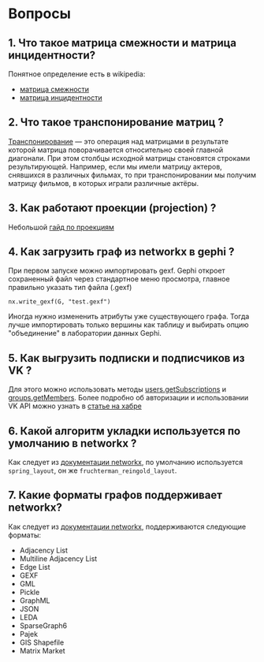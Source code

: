 # Вопросы

## 1. Что такое матрица смежности и матрица инцидентности?

Понятное определение есть в wikipedia:
* [матрица смежности](https://en.wikipedia.org/wiki/Adjacency_matrix)
* [матрица инцидентности](https://en.wikipedia.org/wiki/Incidence_matrix)

## 2. Что такое транспонирование матриц ?

[Транспонирование](https://wiki.loginom.ru/articles/transpose.html) — это операция над матрицами в результате которой матрица поворачивается относительно своей главной диагонали. При этом столбцы исходной матрицы становятся строками результирующей. Например, если мы имели матрицу актеров, снявшихся в различных фильмах, то при транспонировании мы получим матрицу фильмов, в которых играли различные актёры.

## 3. Как работают проекции (projection) ?

Небольшой [гайд по проекциям](https://colab.research.google.com/drive/1kAX9kDvN8fA-SIsIobEWVgzqwzuUZiw2?usp=sharing)

## 4. Как загрузить граф из networkx в gephi ?
При первом запуске можно импортировать gexf. Gephi откроет сохраненный файл через стандартное меню просмотра, главное правильно указать тип файла (.gexf)
```
nx.write_gexf(G, "test.gexf")
```
Иногда нужно измененить атрибуты уже существующего графа. Тогда лучше импортировать только вершины как таблицу и выбирать опцию "объединение" в лаборатории данных Gephi.


## 5. Как выгрузить подписки и подписчиков из VK ?

Для этого можно использовать методы [users.getSubscriptions](https://vk.com/dev/users.getSubscriptions) и [groups.getMembers](https://vk.com/dev/groups.getMembers). Более подробно об авторизации и использовании VK API можно узнать в [статье на хабре](https://habr.com/ru/post/319178/)

## 6. Какой алгоритм укладки используется по умолчанию в networkx ?

Как следует из [документации networkx](https://networkx.org/documentation/networkx-1.11/reference/generated/networkx.drawing.layout.fruchterman_reingold_layout.html), по умолчанию используется `spring_layout`, он же `fruchterman_reingold_layout`.

## 7. Какие форматы графов поддерживает networkx?

Как следует из [документации networkx](https://networkx.org/documentation/stable/reference/readwrite/generated/networkx.readwrite.gml.read_gml.html), поддерживаются следующие форматы:
* Adjacency List
* Multiline Adjacency List
* Edge List
* GEXF
* GML
* Pickle
* GraphML
* JSON
* LEDA
* SparseGraph6
* Pajek
* GIS Shapefile
* Matrix Market
